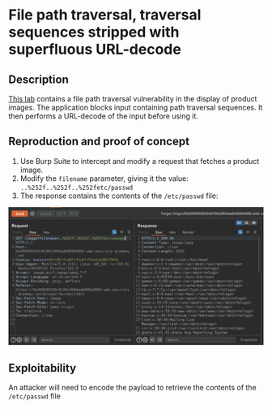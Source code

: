 # File path traversal, traversal sequences stripped with superfluous URL-decode

## Description

[This lab](https://portswigger.net/web-security/file-path-traversal/lab-superfluous-url-decode) contains a file path traversal vulnerability in the display of product images. The application blocks input containing path traversal sequences. It then performs a URL-decode of the input before using it. 

## Reproduction and proof of concept

1. Use Burp Suite to intercept and modify a request that fetches a product image.
2. Modify the `filename` parameter, giving it the value: `..%252f..%252f..%252fetc/passwd`
3. The response contains the contents of the `/etc/passwd` file:

![Traversal](../../_static/images/traversal4.png)

## Exploitability

An attacker will need to encode the payload to retrieve the contents of the `/etc/passwd` file
